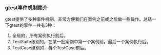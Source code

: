 ### gtest事件机制简介

gtest提供了多种事件机制，非常方便我们在案例之前或之后做一些操作。总结一下gtest的事件一共有3种：

1. 全局的，所有案例执行前后。
2. TestSuite级别的，在某一批案例中第一个案例前，最后一个案例执行后。
3. TestCase级别的，每个TestCase前后。
